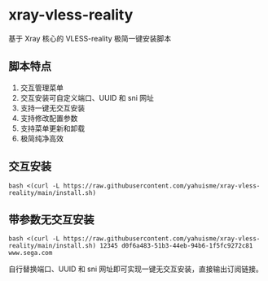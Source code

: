 # xray-vless-reality

基于 Xray 核心的 VLESS-reality 极简一键安装脚本

## 脚本特点

1. 交互管理菜单
2. 交互安装可自定义端口、UUID 和 sni 网址
3. 支持一键无交互安装
4. 支持修改配置参数
5. 支持菜单更新和卸载
6. 极简纯净高效

## 交互安装

```
bash <(curl -L https://raw.githubusercontent.com/yahuisme/xray-vless-reality/main/install.sh)
```

## 带参数无交互安装

```
bash <(curl -L https://raw.githubusercontent.com/yahuisme/xray-vless-reality/main/install.sh) 12345 d0f6a483-51b3-44eb-94b6-1f5fc9272c81 www.sega.com
```

自行替换端口、UUID 和 sni 网址即可实现一键无交互安装，直接输出订阅链接。
